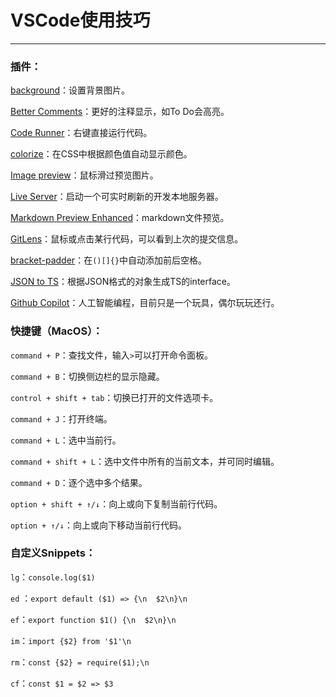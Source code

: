# VSCode使用技巧

------

### 插件：

[background](https://github.com/shalldie/vscode-background)：设置背景图片。

[Better Comments](https://marketplace.visualstudio.com/items?itemName=aaron-bond.better-comments)：更好的注释显示，如To Do会高亮。

[Code Runner](https://marketplace.visualstudio.com/items?itemName=formulahendry.code-runner)：右键直接运行代码。

[colorize](https://marketplace.visualstudio.com/items?itemName=kamikillerto.vscode-colorize)：在CSS中根据颜色值自动显示颜色。

[Image preview](https://marketplace.visualstudio.com/items?itemName=kisstkondoros.vscode-gutter-preview)：鼠标滑过预览图片。

[Live Server](https://github.com/ritwickdey/vscode-live-server-plus-plus)：启动一个可实时刷新的开发本地服务器。

[Markdown Preview Enhanced](https://marketplace.visualstudio.com/items?itemName=shd101wyy.markdown-preview-enhanced)：markdown文件预览。

[GitLens](https://marketplace.visualstudio.com/items?itemName=eamodio.gitlens)：鼠标或点击某行代码，可以看到上次的提交信息。

[bracket-padder](https://marketplace.visualstudio.com/items?itemName=viablelab.bracket-padder)：在`()[]{}`中自动添加前后空格。

[JSON to TS](https://marketplace.visualstudio.com/items?itemName=MariusAlchimavicius.json-to-ts)：根据JSON格式的对象生成TS的interface。

[Github Copilot](https://copilot.github.com/)：人工智能编程，目前只是一个玩具，偶尔玩玩还行。



### 快捷键（MacOS）：

`command + P`：查找文件，输入`>`可以打开命令面板。

`command + B`：切换侧边栏的显示隐藏。

`control + shift + tab`：切换已打开的文件选项卡。

`command + J`：打开终端。

`command + L`：选中当前行。

`command + shift + L`：选中文件中所有的当前文本，并可同时编辑。

`command + D`：逐个选中多个结果。

`option + shift + ↑/↓`：向上或向下复制当前行代码。

`option + ↑/↓`：向上或向下移动当前行代码。



### 自定义Snippets：

`lg`：`console.log($1)`

`ed` ：`export default ($1) => {\n  $2\n}\n`

`ef`：`export function $1() {\n  $2\n}\n`

`im`：`import {$2} from '$1'\n`

`rm`：`const {$2} = require($1);\n`

`cf`：`const $1 = $2 => $3`

